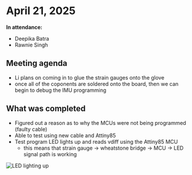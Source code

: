 # April 21, 2025
**In attendance:**
- Deepika Batra
- Rawnie Singh

## Meeting agenda
- Li plans on coming in to glue the strain gauges onto the glove
- once all of the coponents are soldered onto the board, then we can begin to debug the IMU programming

## What was completed
- Figured out a reason as to why the MCUs were not being programmed (faulty cable)
- Able to test using new cable and Attiny85
- Test program LED lights up and reads vdiff using the Attiny85 MCU
    - this means that strain gauge -> wheatstone bridge -> MCU -> LED signal path is working

![LED lighting up](../Images/IMG_6473.jpeg)